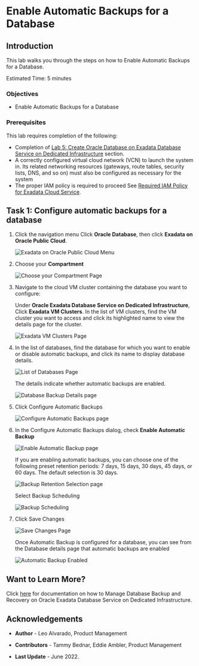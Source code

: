 
<!-- Updated April 5, 2022 -->

# Enable Automatic Backups for a Database


## Introduction

This lab walks you through the steps on how to Enable Automatic Backups for a Database.

Estimated Time: 5 minutes



### Objectives

-   Enable Automatic Backups for a Database


### Prerequisites

This lab requires completion of the following:

* Completion of [Lab 5: Create Oracle Database on Exadata Database Service on Dedicated Infrastructure](?lab=lab5-create-database) section.
* A correctly configured virtual cloud network (VCN) to launch the system in. Its related networking resources (gateways, route tables, security lists, DNS, and so on) must also be configured as necessary for the system
* The proper IAM policy is required to proceed See <a href="https://docs.oracle.com/en-us/iaas/exadatacloud/exacs/preparing-for-ecc-deployment.html#GUID-EA03F7BC-7D8E-4177-AFF4-615F71C390CD" target="\_blank">Required IAM Policy for Exadata Cloud Service</a>.



## Task 1: Configure automatic backups for a database


1.  Click the navigation menu Click **Oracle Database**, then click **Exadata on Oracle Public Cloud**.

    ![Exadata on Oracle Public Cloud Menu](./images/exadb-d-menu.png " ")

2.  Choose your **Compartment**

    ![Choose your Compartment Page](./images/choose-compartment.png " ")


3.  Navigate to the cloud VM cluster containing the database you want to configure:

    Under **Oracle Exadata Database Service on Dedicated Infrastructure**, Click **Exadata VM Clusters**. In the list of VM clusters, find the VM cluster you want to access and click its highlighted name to view the details page for the cluster.

    ![Exadata VM Clusters Page](./images/exavmclusters.png " ")


4. In the list of databases, find the database for which you want to enable or disable automatic backups, and click its name to
   display database details.

   ![List of Databases Page](./images/db-list.png " ")


   The details indicate whether automatic backups are enabled.

   ![Database Backup Details page](./images/db-backup-details.png " ")

5. Click Configure Automatic Backups

   ![Configure Automatic Backups page](./images/configure-automatic-backup.png " ")

6. In the Configure Automatic Backups dialog, check **Enable Automatic Backup**

   ![Enable Automatic Backup page](./images/enable-automatic-backup.png " ")

   If you are enabling automatic backups, you can choose one of the following preset retention periods: 7 days, 15 days, 30 days, 45 days, or 60 days. The default selection is 30 days.

   ![Backup Retention Selection page](./images/backup-retention.png " ")

   Select Backup Scheduling

   ![Backup Scheduling](./images/backup-sched.png " ")

7. Click Save Changes

   ![Save Changes Page](./images/save-changes.png " ")

   Once Automatic Backup is configured for a database, you can see from the Database details page that automatic backups are enabled

   ![Automatic Backup Enabled](./images/automatic-backup-enabled.png " ")




## Want to Learn More?

Click [here](https://docs.oracle.com/en-us/iaas/exadatacloud/exacs/ecs-managing-db-backup-and-recovery.html) for documentation on how to Manage Database Backup and Recovery on Oracle Exadata Database Service on Dedicated Infrastructure.


## Acknowledgements

* **Author** - Leo Alvarado, Product Management

* **Contributors** - Tammy Bednar, Eddie Ambler, Product Management

* **Last Update** - June 2022.
